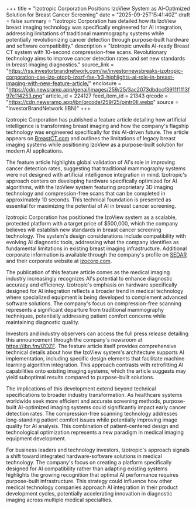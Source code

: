 +++
title = "Izotropic Corporation Positions IzoView System as AI-Optimized Solution for Breast Cancer Screening"
date = "2025-09-25T15:41:40Z"
draft = false
summary = "Izotropic Corporation has detailed how its IzoView breast imaging technology was specifically engineered for AI integration, addressing limitations of traditional mammography systems while potentially revolutionizing cancer detection through purpose-built hardware and software compatibility."
description = "Izotropic unveils AI-ready Breast CT system with 10-second compression-free scans. Revolutionary technology aims to improve cancer detection rates and set new standards in breast imaging diagnostics."
source_link = "https://rss.investorbrandnetwork.com/iw/investornewsbreaks-izotropic-corporation-cse-izo-otcqb-izozf-fse-1r3-highlights-ai-role-in-breast-imaging-with-new-feature-article/"
enclosure = "https://cdn.newsramp.app/genai/images/259/25/3ac2073dbdccf3911f1113f97e114253.png"
article_id = 224127
feed_item_id = 21343
qrcode = "https://cdn.newsramp.app/ibn/qrcode/259/25/pintr0II.webp"
source = "InvestorBrandNetwork (IBN)"
+++

<p>Izotropic Corporation has published a feature article detailing how artificial intelligence is transforming breast imaging and how the company's flagship technology was engineered specifically for this AI-driven future. The article appears on <a href="https://BreastCT.com" rel="nofollow" target="_blank">BreastCT.com</a> and outlines the limitations of legacy breast imaging systems while positioning IzoView as a purpose-built solution for modern AI applications.</p><p>The feature article highlights global validation of AI's role in improving cancer detection rates, suggesting that traditional mammography systems were not designed with artificial intelligence integration in mind. Izotropic's approach centers on developing hardware specifically optimized for AI algorithms, with the IzoView system featuring proprietary 3D imaging technology and compression-free scans that can be completed in approximately 10 seconds. This technical foundation is presented as essential for maximizing the potential of AI in breast cancer screening.</p><p>Izotropic Corporation has positioned the IzoView system as a scalable, protected platform with a target price of $500,000, which the company believes will establish new standards in breast cancer screening technology. The system's design considerations include compatibility with evolving AI diagnostic tools, addressing what the company identifies as fundamental limitations in existing breast imaging infrastructure. Additional corporate information is available through the company's profile on <a href="https://SEDAR.com" rel="nofollow" target="_blank">SEDAR</a> and their corporate website at <a href="https://izocorp.com" rel="nofollow" target="_blank">izocorp.com</a>.</p><p>The publication of this feature article comes as the medical imaging industry increasingly recognizes AI's potential to enhance diagnostic accuracy and efficiency. Izotropic's emphasis on hardware specifically designed for AI integration reflects a broader trend in medical technology where specialized equipment is being developed to complement advanced software solutions. The company's focus on compression-free scanning represents a significant departure from traditional mammography techniques, potentially addressing patient comfort concerns while maintaining diagnostic quality.</p><p>Investors and industry observers can access the full press release detailing this announcement through the company's newsroom at <a href="https://ibn.fm/IZOZF" rel="nofollow" target="_blank">https://ibn.fm/IZOZF</a>. The feature article itself provides comprehensive technical details about how the IzoView system's architecture supports AI implementation, including specific design elements that facilitate machine learning algorithm integration. This approach contrasts with retrofitting AI capabilities onto existing imaging systems, which the article suggests may yield suboptimal results compared to purpose-built solutions.</p><p>The implications of this development extend beyond technical specifications to broader industry transformation. As healthcare systems worldwide seek more efficient and accurate screening methods, purpose-built AI-optimized imaging systems could significantly impact early cancer detection rates. The compression-free scanning technology addresses long-standing patient comfort issues while potentially improving image quality for AI analysis. This combination of patient-centered design and technological optimization represents a new paradigm in medical imaging equipment development.</p><p>For business leaders and technology investors, Izotropic's approach signals a shift toward integrated hardware-software solutions in medical technology. The company's focus on creating a platform specifically designed for AI compatibility rather than adapting existing systems highlights the growing recognition that optimal AI performance requires purpose-built infrastructure. This strategy could influence how other medical technology companies approach AI integration in their product development cycles, potentially accelerating innovation in diagnostic imaging across multiple medical specialties.</p>
